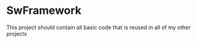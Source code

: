 # SwFramework
This project should contain all basic code that is reused in all of my other projects
